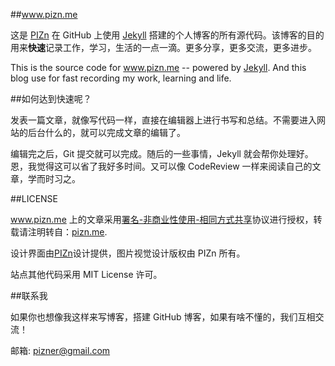 ##www.pizn.me

这是 <a href="http://www.pizn.net" target="_blank" title="pizn.me">PIZn</a> 在 GitHub 上使用 <a href="http://jekyllrb.com" target="_blank" >Jekyll</a> 搭建的个人博客的所有源代码。该博客的目的 用来<strong>快速</strong>记录工作，学习，生活的一点一滴。更多分享，更多交流，更多进步。

This is the source code for <a href="http://www.pizn.me" target="_blank" title="pizn.me">www.pizn.me</a> -- powered by <a href="http://jekyllrb.com" target="_blank" title="jekyll">Jekyll</a>. And this blog use for fast recording my work, learning and life.

##如何达到快速呢？

发表一篇文章，就像写代码一样，直接在编辑器上进行书写和总结。不需要进入网站的后台什么的，就可以完成文章的编辑了。

编辑完之后，Git 提交就可以完成。随后的一些事情，Jekyll 就会帮你处理好。恩，我觉得这可以省了我好多时间。又可以像 CodeReview 一样来阅读自己的文章，学而时习之。

##LICENSE

www.pizn.me 上的文章采用<a href="http://creativecommons.org/licenses/by-nc-sa/3.0/" target="_blank">署名-非商业性使用-相同方式共享</a>协议进行授权，转载请注明转自：<a href="http://www.pizn.me" target="_blank">pizn.me</a>.

设计界面由<a href="http://pizn.net" target="_blank">PIZn</a>设计提供，图片视觉设计版权由 PIZn 所有。

站点其他代码采用  MIT License 许可。

##联系我

如果你也想像我这样来写博客，搭建 GitHub 博客，如果有啥不懂的，我们互相交流！

邮箱: pizner@gmail.com
